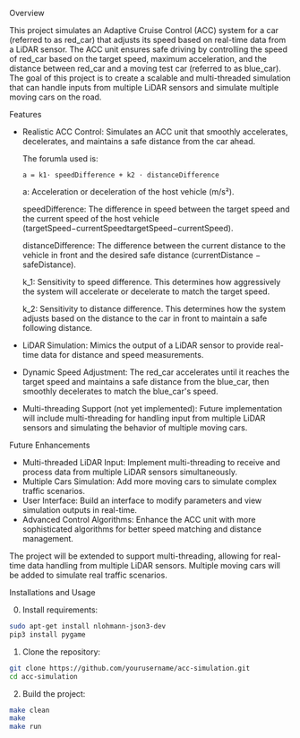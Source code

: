 Overview

This project simulates an Adaptive Cruise Control (ACC) system for a car (referred to as red_car) that adjusts its speed based on real-time data from a LiDAR sensor. 
The ACC unit ensures safe driving by controlling the speed of red_car based on the target speed, maximum acceleration, 
and the distance between red_car and a moving test car (referred to as blue_car). 
The goal of this project is to create a scalable and multi-threaded simulation that can handle inputs from multiple LiDAR sensors and simulate multiple moving cars on the road.

Features

* Realistic ACC Control: Simulates an ACC unit that smoothly accelerates, decelerates, and maintains a safe distance from the car ahead.

  The forumla used is:
  
  ```a = k1​⋅ speedDifference + k2​ ⋅ distanceDifference```
  
    a: Acceleration or deceleration of the host vehicle (m/s²).
  
    speedDifference: The difference in speed between the target speed and the current speed of the host vehicle (targetSpeed−currentSpeedtargetSpeed−currentSpeed).
  
    distanceDifference: The difference between the current distance to the vehicle in front and the desired safe distance (currentDistance − safeDistance).

  k_1​: Sensitivity to speed difference. This determines how aggressively the system will accelerate or decelerate to match the target speed.

  k_2​: Sensitivity to distance difference. This determines how the system adjusts based on the distance to the car in front to maintain a safe following distance.
* LiDAR Simulation: Mimics the output of a LiDAR sensor to provide real-time data for distance and speed measurements.
  
* Dynamic Speed Adjustment: The red_car accelerates until it reaches the target speed and maintains a safe distance from the blue_car, then smoothly decelerates to match the blue_car's speed.
* Multi-threading Support (not yet implemented): Future implementation will include multi-threading for handling input from multiple LiDAR sensors and simulating the behavior of multiple moving cars.


Future Enhancements

* Multi-threaded LiDAR Input: Implement multi-threading to receive and process data from multiple LiDAR sensors simultaneously.
* Multiple Cars Simulation: Add more moving cars to simulate complex traffic scenarios.
* User Interface: Build an interface to modify parameters and view simulation outputs in real-time.
* Advanced Control Algorithms: Enhance the ACC unit with more sophisticated algorithms for better speed matching and distance management.

The project will be extended to support multi-threading, allowing for real-time data handling from multiple LiDAR sensors.
Multiple moving cars will be added to simulate real traffic scenarios.


Installations and Usage

0. Install requirements:
```bash
sudo apt-get install nlohmann-json3-dev
pip3 install pygame
```
1. Clone the repository:
  ```bash
  git clone https://github.com/yourusername/acc-simulation.git
  cd acc-simulation
```

2. Build the project:
  ```bash
  make clean
  make
  make run
 ```
  

